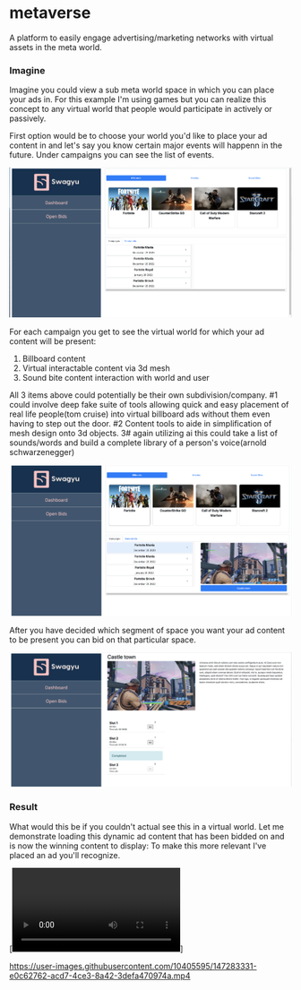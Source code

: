 # metaverse

A platform to easily engage advertising/marketing networks with virtual assets in the meta world.

### Imagine

Imagine you could view a sub meta world space in which you can place your ads in. For this example I'm using games but you can realize this concept to any virtual world that people would participate in actively or passively.

First option would be to choose your world you'd like to place your ad content in and let's say you know certain major events will happenn in the future.  Under campaigns you can see the list of events.

![alt text](https://github.com/mhuon/metaverse/blob/main/images/ss1.png?raw=true)

For each campaign you get to see the virtual world for which your ad content will be present:

1. Billboard content
2. Virtual interactable content via 3d mesh
3. Sound bite content interaction with world and user

All 3 items above could potentially be their own subdivision/company. #1 could involve deep fake suite of tools allowing quick and easy placement of real life people(tom cruise) into virtual billboard ads without them even having to step out the door. #2 Content tools to aide in simplification of mesh design onto 3d objects. 3# again utilizing ai this could take a list of sounds/words and build a complete library of a person's voice(arnold schwarzenegger)

![alt text](https://github.com/mhuon/metaverse/blob/main/images/ss2.png?raw=true)

After you have decided which segment of space you want your ad content to be present you can bid on that particular space.

![alt text](https://github.com/mhuon/metaverse/blob/main/images/ss3.png?raw=true)

### Result

What would this be if you couldn't actual see this in a virtual world. Let me demonstrate loading this dynamic ad content that has been bidded on and is now the winning content to display:  To make this more relevant I've placed an ad you'll recognize.


[![Watch the video](https://user-images.githubusercontent.com/10405595/147283331-e0c62762-acd7-4ce3-8a42-3defa470974a.mp4)]


https://user-images.githubusercontent.com/10405595/147283331-e0c62762-acd7-4ce3-8a42-3defa470974a.mp4




